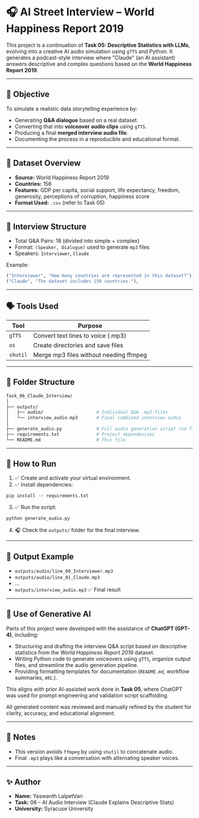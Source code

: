 # 🎧 AI Street Interview – World Happiness Report 2019

This project is a continuation of **Task 05: Descriptive Statistics with LLMs**, evolving into a creative AI audio simulation using `gTTS` and Python. It generates a podcast-style interview where "Claude" (an AI assistant) answers descriptive and complex questions based on the **World Happiness Report 2019**.

---

## 🎯 Objective

To simulate a realistic data storytelling experience by:
- Generating **Q&A dialogue** based on a real dataset.
- Converting that into **voiceover audio clips** using `gTTS`.
- Producing a final **merged interview audio file**.
- Documenting the process in a reproducible and educational format.

---

## 🧠 Dataset Overview

- **Source:** World Happiness Report 2019
- **Countries:** 156
- **Features:** GDP per capita, social support, life expectancy, freedom, generosity, perceptions of corruption, happiness score
- **Format Used:** `.csv` (refer to Task 05)

---

## 💬 Interview Structure

- Total Q&A Pairs: 18 (divided into simple + complex)
- Format: `(Speaker, Dialogue)` used to generate `mp3` files
- Speakers: `Interviewer`, `Claude`

Example:

```python
("Interviewer", "How many countries are represented in this dataset?"),
("Claude", "The dataset includes 156 countries."),
```

---

## 🗣️ Tools Used

| Tool     | Purpose                                 |
|----------|------------------------------------------|
| `gTTS`   | Convert text lines to voice (.mp3)       |
| `os`     | Create directories and save files        |
| `shutil` | Merge mp3 files without needing ffmpeg   |

---

## 📁 Folder Structure

```bash
Task_06_Claude_Interview/
│
├── outputs/
│   ├── audio/                    # Individual Q&A .mp3 files
│   └── interview_audio.mp3       # Final combined interview audio
│
├── generate_audio.py             # Full audio generation script (no ffmpeg required)
├── requirements.txt              # Project dependencies
└── README.md                     # This file
```

---

## 🧪 How to Run

1. ✅ Create and activate your virtual environment.
2. ✅ Install dependencies:

```bash
pip install -r requirements.txt
```

3. ✅ Run the script:

```bash
python generate_audio.py
```

4. 🎧 Check the `outputs/` folder for the final interview.

---

## 🧾 Output Example

- `outputs/audio/line_00_Interviewer.mp3`
- `outputs/audio/line_01_Claude.mp3`
- ...
- `outputs/interview_audio.mp3` ✅ Final result

---

## 🤖 Use of Generative AI

Parts of this project were developed with the assistance of **ChatGPT (GPT-4)**, including:

- Structuring and drafting the interview Q&A script based on descriptive statistics from the *World Happiness Report 2019* dataset.
- Writing Python code to generate voiceovers using `gTTS`, organize output files, and streamline the audio generation pipeline.
- Providing formatting templates for documentation (`README.md`, workflow summaries, etc.).

This aligns with prior AI-assisted work done in **Task 05**, where ChatGPT was used for prompt engineering and validation script scaffolding.

All generated content was reviewed and manually refined by the student for clarity, accuracy, and educational alignment.

---

## 📌 Notes

- This version avoids `ffmpeg` by using `shutil` to concatenate audio.
- Final `.mp3` plays like a conversation with alternating speaker voices.

---

## ✨ Author

- **Name:** Yaswanth LalpetVari
- **Task:** 06 – AI Audio Interview (Claude Explains Descriptive Stats)
- **University:** Syracuse University